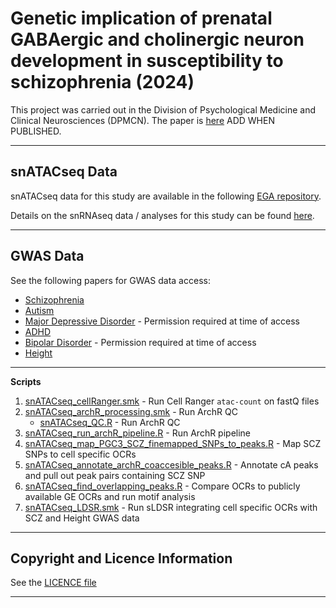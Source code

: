 # Genetic implication of prenatal GABAergic and cholinergic neuron development in susceptibility to schizophrenia (2024)

This project was carried out in the Division of Psychological Medicine and Clinical Neurosciences (DPMCN). The paper is [here]() ADD WHEN PUBLISHED. 

***

## **snATACseq Data**

snATACseq data for this study are available in the following [EGA repository]().

Details on the snRNAseq data  / analyses for this study can be found [here](https://github.com/Dazcam/cameron_schizophr_bull_2023_snRNAseq).

***

## **GWAS Data**

See the following papers for GWAS data access:

+ [Schizophrenia](https://figshare.com/ndownloader/files/28169757)
+ [Autism](https://figshare.com/ndownloader/files/28169292)
+ [Major Depressive Disorder]() - Permission required at time of access
+ [ADHD](https://figshare.com/ndownloader/files/40036684)
+ [Bipolar Disorder]() - Permission required at time of access
+ [Height](https://portals.broadinstitute.org/collaboration/giant/images/6/63/Meta-analysis_Wood_et_al%2BUKBiobank_2018.txt.gz)

***

**Scripts**

1. [snATACseq_cellRanger.smk](workflow/rules/snATACseq_cellRanger.smk) - Run Cell Ranger `atac-count` on fastQ files 
2. [snATACseq_archR_processing.smk](workflow/rules/snATACseq_archR_processing.smk) - Run ArchR QC
    + [snATACseq_QC.R](workflow/scripts/snATACseq_QC.R) - Run ArchR QC 
3. [snATACseq_run_archR_pipeline.R](workflow/scripts/snATACseq_run_archR_pipeline.R) - Run ArchR pipeline 
4. [snATACseq_map_PGC3_SCZ_finemapped_SNPs_to_peaks.R](workflow/scripts/snATACseq_map_PGC3_SCZ_finemapped_SNPs_to_peaks.R) - Map SCZ SNPs to cell specific OCRs
5. [snATACseq_annotate_archR_coaccesible_peaks.R](workflow/scripts/snATACseq_annotate_archR_coaccesible_peaks.R) - Annotate cA peaks and pull out peak pairs containing SCZ SNP
6. [snATACseq_find_overlapping_peaks.R](workflow/scripts/snATACseq_find_overlapping_peaks.R) - Compare OCRs to publicly available GE OCRs and run motif analysis
7. [snATACseq_LDSR.smk](workflow/rules/snATACseq_LDSR.smk) - Run sLDSR integrating cell specific OCRs with SCZ and Height GWAS data

***

## **Copyright and Licence Information**

See the [LICENCE file](LICENCE.md)

***
